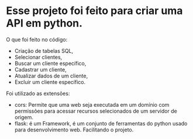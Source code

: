 # Esse projeto foi feito para criar uma API em python.


O que foi feito no código:

* Criação de tabelas SQL,
* Selecionar clientes,
* Buscar um cliente específico,
* Cadastrar um cliente,
* Atualizar dados de um cliente,
* Excluir um cliente específico.

Foi utilizado as extensões:
* cors: Permite que uma web seja executada em um domínio com permissões para acessar recursos selecionados de um servidor de origem.
* flask: é um Framework, é um conjunto de ferramentas do python usado para desenvolvimento web. Facilitando o projeto.
